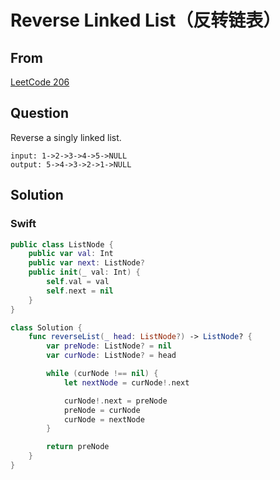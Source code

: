 # Reverse Linked List（反转链表）



## From

[LeetCode 206](https://leetcode.com/problems/reverse-linked-list/description/)



## Question

Reverse a singly linked list.

```
input: 1->2->3->4->5->NULL
output: 5->4->3->2->1->NULL
```

## Solution  

### Swift

```swift
public class ListNode {
    public var val: Int
    public var next: ListNode?
    public init(_ val: Int) {
        self.val = val
        self.next = nil
    }
}

class Solution {
    func reverseList(_ head: ListNode?) -> ListNode? {
        var preNode: ListNode? = nil
        var curNode: ListNode? = head

        while (curNode !== nil) {
            let nextNode = curNode!.next

            curNode!.next = preNode
            preNode = curNode
            curNode = nextNode
        }

        return preNode
    }
}
```

